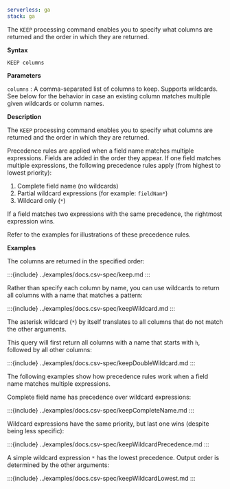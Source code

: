 ```yaml {applies_to}
serverless: ga
stack: ga
```

The `KEEP` processing command enables you to specify what columns are returned
and the order in which they are returned.

**Syntax**

```esql
KEEP columns
```

**Parameters**

`columns`
:   A comma-separated list of columns to keep. Supports wildcards.
    See below for the behavior in case an existing column matches multiple
    given wildcards or column names.

**Description**

The `KEEP` processing command enables you to specify what columns are returned
and the order in which they are returned.

Precedence rules are applied when a field name matches multiple expressions.
Fields are added in the order they appear. If one field matches multiple expressions, the following precedence rules apply (from highest to lowest priority):

1. Complete field name (no wildcards)
2. Partial wildcard expressions (for example: `fieldNam*`)
3. Wildcard only (`*`)

If a field matches two expressions with the same precedence, the rightmost expression wins.

Refer to the examples for illustrations of these precedence rules.

**Examples**

The columns are returned in the specified order:

:::{include} ../examples/docs.csv-spec/keep.md
:::

Rather than specify each column by name, you can use wildcards to return all
columns with a name that matches a pattern:

:::{include} ../examples/docs.csv-spec/keepWildcard.md
:::

The asterisk wildcard (`*`) by itself translates to all columns that do not
match the other arguments.

This query will first return all columns with a name
that starts with `h`, followed by all other columns:

:::{include} ../examples/docs.csv-spec/keepDoubleWildcard.md
:::

The following examples show how precedence rules work when a field name matches multiple expressions.

Complete field name has precedence over wildcard expressions:

:::{include} ../examples/docs.csv-spec/keepCompleteName.md
:::

Wildcard expressions have the same priority, but last one wins (despite being less specific):

:::{include} ../examples/docs.csv-spec/keepWildcardPrecedence.md
:::

A simple wildcard expression `*` has the lowest precedence.
Output order is determined by the other arguments:

:::{include} ../examples/docs.csv-spec/keepWildcardLowest.md
:::
